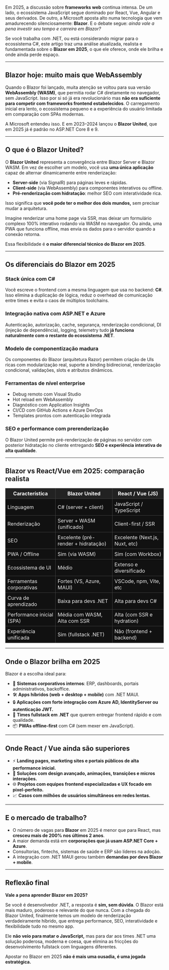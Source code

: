 
Em 2025, a discussão sobre **frameworks web** continua intensa. De um lado, o ecossistema JavaScript segue dominado por React, Vue, Angular e seus derivados. De outro, a Microsoft aposta alto numa tecnologia que vem amadurecendo silenciosamente: **Blazor**. E o debate segue: *ainda vale a pena investir seu tempo e carreira em Blazor?*

Se você trabalha com .NET, ou está considerando migrar para o ecossistema C#, este artigo traz uma análise atualizada, realista e fundamentada sobre o **Blazor em 2025**, o que ele oferece, onde ele brilha e onde ainda perde espaço.

---

## Blazor hoje: muito mais que WebAssembly

Quando o Blazor foi lançado, muita atenção se voltou para sua versão **WebAssembly (WASM)**, que permitia rodar C# diretamente no navegador, sem JavaScript. Isso por si só já era revolucionário mas **não era suficiente para competir com frameworks frontend estabelecidos**. O carregamento inicial era lento, o ecossistema pequeno e a experiência do usuário limitada em comparação com SPAs modernas.

A Microsoft entendeu isso. E em 2023–2024 lançou o **Blazor United**, que em 2025 já é padrão no ASP.NET Core 8 e 9.

---

## O que é o Blazor United?

O **Blazor United** representa a convergência entre Blazor Server e Blazor WASM. Em vez de escolher um modelo, você usa **uma única aplicação** capaz de alternar dinamicamente entre renderização:

- **Server-side** (via SignalR) para páginas leves e rápidas.
- **Client-side** (via WebAssembly) para componentes interativos ou offline.
- **Pré-renderização com hidratação**: melhor SEO com interatividade rica.

Isso significa que **você pode ter o melhor dos dois mundos,** sem precisar mudar a arquitetura.

Imagine renderizar uma home page via SSR, mas deixar um formulário complexo 100% interativo rodando via WASM no navegador. Ou ainda, uma PWA que funciona offline, mas envia os dados para o servidor quando a conexão retorna.

Essa flexibilidade é **o maior diferencial técnico do Blazor em 2025**.

---

## Os diferenciais do Blazor em 2025

### Stack única com C#

Você escreve o frontend com a mesma linguagem que usa no backend: **C#**. Isso elimina a duplicação de lógica, reduz o overhead de comunicação entre times e evita o caos de múltiplos toolchains.

### Integração nativa com ASP.NET e Azure

Autenticação, autorização, cache, segurança, renderização condicional, DI (injeção de dependência), logging, telemetry tudo **já funciona naturalmente com o restante do ecossistema .NET**.

### Modelo de componentização madura

Os componentes do Blazor (arquitetura Razor) permitem criação de UIs ricas com modularização real, suporte a binding bidirecional, renderização condicional, validações, slots e atributos dinâmicos.

### Ferramentas de nível enterprise

- Debug remoto com Visual Studio
- Hot reload em WebAssembly
- Diagnóstico com Application Insights
- CI/CD com GitHub Actions e Azure DevOps
- Templates prontos com autenticação integrada

### SEO e performance com prerenderização

O Blazor United permite pré-renderização de páginas no servidor com posterior hidratação no cliente entregando **SEO e experiência interativa de alta qualidade**.

---

## Blazor vs React/Vue em 2025: comparação realista

<table style="border-collapse: collapse; width: 100%;">
  <thead>
    <tr style="background-color: #222; color: #fff;">
      <th style="border: 1px solid #444; padding: 6px;">Característica</th>
      <th style="border: 1px solid #444; padding: 6px;">Blazor United</th>
      <th style="border: 1px solid #444; padding: 6px;">React / Vue (JS)</th>
    </tr>
  </thead>
  <tbody>
    <tr style="background-color: #111; color: #eee;">
      <td style="border: 1px solid #444; padding: 6px;">Linguagem</td>
      <td style="border: 1px solid #444; padding: 6px;">C# (server + client)</td>
      <td style="border: 1px solid #444; padding: 6px;">JavaScript / TypeScript</td>
    </tr>
    <tr style="background-color: #111; color: #eee;">
      <td style="border: 1px solid #444; padding: 6px;">Renderização</td>
      <td style="border: 1px solid #444; padding: 6px;">Server + WASM (unificado)</td>
      <td style="border: 1px solid #444; padding: 6px;">Client-first / SSR</td>
    </tr>
    <tr style="background-color: #111; color: #eee;">
      <td style="border: 1px solid #444; padding: 6px;">SEO</td>
      <td style="border: 1px solid #444; padding: 6px;">Excelente (pré-render + hidratação)</td>
      <td style="border: 1px solid #444; padding: 6px;">Excelente (Next.js, Nuxt, etc)</td>
    </tr>
    <tr style="background-color: #111; color: #eee;">
      <td style="border: 1px solid #444; padding: 6px;">PWA / Offline</td>
      <td style="border: 1px solid #444; padding: 6px;">Sim (via WASM)</td>
      <td style="border: 1px solid #444; padding: 6px;">Sim (com Workbox)</td>
    </tr>
    <tr style="background-color: #111; color: #eee;">
      <td style="border: 1px solid #444; padding: 6px;">Ecossistema de UI</td>
      <td style="border: 1px solid #444; padding: 6px;">Médio</td>
      <td style="border: 1px solid #444; padding: 6px;">Extenso e diversificado</td>
    </tr>
    <tr style="background-color: #111; color: #eee;">
      <td style="border: 1px solid #444; padding: 6px;">Ferramentas corporativas</td>
      <td style="border: 1px solid #444; padding: 6px;">Fortes (VS, Azure, MAUI)</td>
      <td style="border: 1px solid #444; padding: 6px;">VSCode, npm, Vite, etc</td>
    </tr>
    <tr style="background-color: #111; color: #eee;">
      <td style="border: 1px solid #444; padding: 6px;">Curva de aprendizado</td>
      <td style="border: 1px solid #444; padding: 6px;">Baixa para devs .NET</td>
      <td style="border: 1px solid #444; padding: 6px;">Alta para devs C#</td>
    </tr>
    <tr style="background-color: #111; color: #eee;">
      <td style="border: 1px solid #444; padding: 6px;">Performance inicial (SPA)</td>
      <td style="border: 1px solid #444; padding: 6px;">Média com WASM, Alta com SSR</td>
      <td style="border: 1px solid #444; padding: 6px;">Alta (com SSR e hydration)</td>
    </tr>
    <tr style="background-color: #111; color: #eee;">
      <td style="border: 1px solid #444; padding: 6px;">Experiência unificada</td>
      <td style="border: 1px solid #444; padding: 6px;">Sim (fullstack .NET)</td>
      <td style="border: 1px solid #444; padding: 6px;">Não (frontend + backend)</td>
    </tr>
  </tbody>
</table>


---

## Onde o Blazor brilha em 2025

Blazor é a escolha ideal para:

- 🏢 **Sistemas corporativos internos**: ERP, dashboards, portais administrativos, backoffice.
- 🛠️ **Apps híbridos (web + desktop + mobile)** com .NET MAUI.
- 🔒 **Aplicações com forte integração com Azure AD, IdentityServer ou autenticação JWT.**
- 🚀 **Times fullstack em .NET** que querem entregar frontend rápido e com qualidade.
- 📦 **PWAs offline-first** com C# (sem mexer em JavaScript).

---

## Onde React / Vue ainda são superiores

- ⚡ **Landing pages, marketing sites e portais públicos de alta performance inicial.**
- 🎨 **Soluções com design avançado, animações, transições e micros interações.**
- 🌐 **Projetos com equipes frontend especializadas e UX focado em pixel-perfeito.**
- 📈 **Casos com milhões de usuários simultâneos em redes lentas.**

---

## E o mercado de trabalho?

- O número de vagas para **Blazor** em 2025 é menor que para React, mas **cresceu mais de 200% nos últimos 2 anos**.
- A maior demanda está em **corporações que já usam ASP.NET Core + Azure**.
- Consultorias, fintechs, sistemas de saúde e ERP são líderes na adoção.
- A integração com .NET MAUI gerou também **demandas por devs Blazor + mobile**.

---

## Reflexão final

**Vale a pena aprender Blazor em 2025?**

Se você é desenvolvedor .NET, a resposta é **sim, sem dúvida**. O Blazor está mais maduro, poderoso e relevante do que nunca. Com a chegada do Blazor United, finalmente temos um modelo de renderização verdadeiramente híbrido, que entrega performance, SEO, interatividade e flexibilidade tudo no mesmo app.

Ele **não veio para matar o JavaScript,** mas para dar aos times .NET uma solução poderosa, moderna e coesa, que elimina as fricções do desenvolvimento fullstack com linguagens diferentes.

Apostar no Blazor em 2025 **não é mais uma ousadia, é uma jogada estratégica.**
